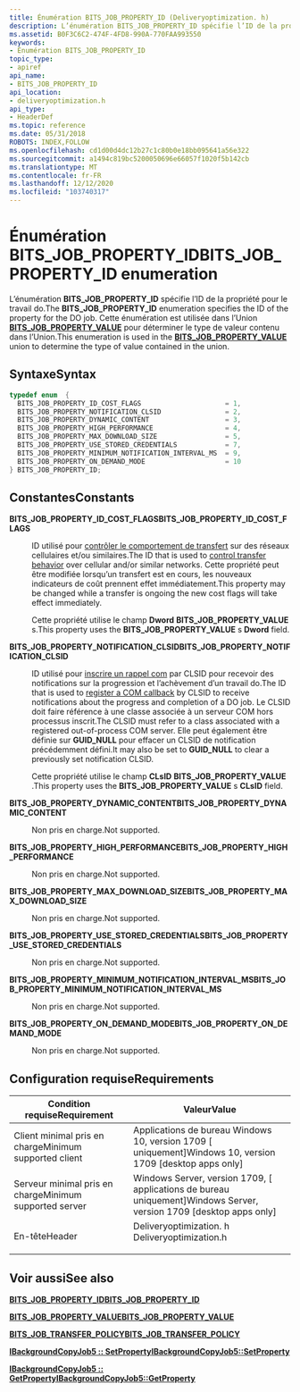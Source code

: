 ```yaml
---
title: Énumération BITS_JOB_PROPERTY_ID (Deliveryoptimization. h)
description: L’énumération BITS_JOB_PROPERTY_ID spécifie l’ID de la propriété pour le travail DO. Cette énumération est utilisée dans l’Union BITS_JOB_PROPERTY_VALUE pour déterminer le type de valeur contenu dans l’Union.
ms.assetid: B0F3C6C2-474F-4FD8-990A-770FAA993550
keywords:
- Énumération BITS_JOB_PROPERTY_ID
topic_type:
- apiref
api_name:
- BITS_JOB_PROPERTY_ID
api_location:
- deliveryoptimization.h
api_type:
- HeaderDef
ms.topic: reference
ms.date: 05/31/2018
ROBOTS: INDEX,FOLLOW
ms.openlocfilehash: cd1d00d4dc12b27c1c80b0e18bb095641a56e322
ms.sourcegitcommit: a1494c819bc5200050696e66057f1020f5b142cb
ms.translationtype: MT
ms.contentlocale: fr-FR
ms.lasthandoff: 12/12/2020
ms.locfileid: "103740317"
---
```

# <a name="bits_job_property_id-enumeration"></a><span data-ttu-id="785dc-105">Énumération BITS_JOB_PROPERTY_ID</span><span class="sxs-lookup"><span data-stu-id="785dc-105">BITS_JOB_PROPERTY_ID enumeration</span></span>

<span data-ttu-id="785dc-106">L’énumération **BITS_JOB_PROPERTY_ID** spécifie l’ID de la propriété pour le travail do.</span><span class="sxs-lookup"><span data-stu-id="785dc-106">The **BITS_JOB_PROPERTY_ID** enumeration specifies the ID of the property for the DO job.</span></span> <span data-ttu-id="785dc-107">Cette énumération est utilisée dans l’Union [**BITS_JOB_PROPERTY_VALUE**](bits-job-property-value-.md) pour déterminer le type de valeur contenu dans l’Union.</span><span class="sxs-lookup"><span data-stu-id="785dc-107">This enumeration is used in the [**BITS_JOB_PROPERTY_VALUE**](bits-job-property-value-.md) union to determine the type of value contained in the union.</span></span>

## <a name="syntax"></a><span data-ttu-id="785dc-108">Syntaxe</span><span class="sxs-lookup"><span data-stu-id="785dc-108">Syntax</span></span>


```C++
typedef enum  { 
  BITS_JOB_PROPERTY_ID_COST_FLAGS                     = 1,
  BITS_JOB_PROPERTY_NOTIFICATION_CLSID                = 2,
  BITS_JOB_PROPERTY_DYNAMIC_CONTENT                   = 3,
  BITS_JOB_PROPERTY_HIGH_PERFORMANCE                  = 4,
  BITS_JOB_PROPERTY_MAX_DOWNLOAD_SIZE                 = 5,
  BITS_JOB_PROPERTY_USE_STORED_CREDENTIALS            = 7,
  BITS_JOB_PROPERTY_MINIMUM_NOTIFICATION_INTERVAL_MS  = 9,
  BITS_JOB_PROPERTY_ON_DEMAND_MODE                    = 10
} BITS_JOB_PROPERTY_ID;
```



## <a name="constants"></a><span data-ttu-id="785dc-109">Constantes</span><span class="sxs-lookup"><span data-stu-id="785dc-109">Constants</span></span>

<dl> <dt>

<span data-ttu-id="785dc-110"><span id="BITS_JOB_PROPERTY_ID_COST_FLAGS"></span><span id="bits_job_property_id_cost_flags"></span>**BITS_JOB_PROPERTY_ID_COST_FLAGS**</span><span class="sxs-lookup"><span data-stu-id="785dc-110"><span id="BITS_JOB_PROPERTY_ID_COST_FLAGS"></span><span id="bits_job_property_id_cost_flags"></span>**BITS_JOB_PROPERTY_ID_COST_FLAGS**</span></span>
</dt> <dd>

<span data-ttu-id="785dc-111">ID utilisé pour [contrôler le comportement de transfert](https://www.bing.com/search?q=control+transfer+behavior) sur des réseaux cellulaires et/ou similaires.</span><span class="sxs-lookup"><span data-stu-id="785dc-111">The ID that is used to [control transfer behavior](https://www.bing.com/search?q=control+transfer+behavior) over cellular and/or similar networks.</span></span> <span data-ttu-id="785dc-112">Cette propriété peut être modifiée lorsqu’un transfert est en cours, les nouveaux indicateurs de coût prennent effet immédiatement.</span><span class="sxs-lookup"><span data-stu-id="785dc-112">This property may be changed while a transfer is ongoing   the new cost flags will take effect immediately.</span></span>

<span data-ttu-id="785dc-113">Cette propriété utilise le champ **Dword** **BITS_JOB_PROPERTY_VALUE** s.</span><span class="sxs-lookup"><span data-stu-id="785dc-113">This property uses the **BITS_JOB_PROPERTY_VALUE** s **Dword** field.</span></span>

</dd> <dt>

<span data-ttu-id="785dc-114"><span id="BITS_JOB_PROPERTY_NOTIFICATION_CLSID"></span><span id="bits_job_property_notification_clsid"></span>**BITS_JOB_PROPERTY_NOTIFICATION_CLSID**</span><span class="sxs-lookup"><span data-stu-id="785dc-114"><span id="BITS_JOB_PROPERTY_NOTIFICATION_CLSID"></span><span id="bits_job_property_notification_clsid"></span>**BITS_JOB_PROPERTY_NOTIFICATION_CLSID**</span></span>
</dt> <dd>

<span data-ttu-id="785dc-115">ID utilisé pour [inscrire un rappel com](https://www.bing.com/search?q=register+a+COM+callback) par CLSID pour recevoir des notifications sur la progression et l’achèvement d’un travail do.</span><span class="sxs-lookup"><span data-stu-id="785dc-115">The ID that is used to [register a COM callback](https://www.bing.com/search?q=register+a+COM+callback) by CLSID to receive notifications about the progress and completion of a DO job.</span></span> <span data-ttu-id="785dc-116">Le CLSID doit faire référence à une classe associée à un serveur COM hors processus inscrit.</span><span class="sxs-lookup"><span data-stu-id="785dc-116">The CLSID must refer to a class associated with a registered out-of-process COM server.</span></span> <span data-ttu-id="785dc-117">Elle peut également être définie sur **GUID_NULL** pour effacer un CLSID de notification précédemment défini.</span><span class="sxs-lookup"><span data-stu-id="785dc-117">It may also be set to **GUID_NULL** to clear a previously set notification CLSID.</span></span>

<span data-ttu-id="785dc-118">Cette propriété utilise le champ **CLsID** **BITS_JOB_PROPERTY_VALUE** .</span><span class="sxs-lookup"><span data-stu-id="785dc-118">This property uses the **BITS_JOB_PROPERTY_VALUE** s **CLsID** field.</span></span>

</dd> <dt>

<span data-ttu-id="785dc-119"><span id="BITS_JOB_PROPERTY_DYNAMIC_CONTENT"></span><span id="bits_job_property_dynamic_content"></span>**BITS_JOB_PROPERTY_DYNAMIC_CONTENT**</span><span class="sxs-lookup"><span data-stu-id="785dc-119"><span id="BITS_JOB_PROPERTY_DYNAMIC_CONTENT"></span><span id="bits_job_property_dynamic_content"></span>**BITS_JOB_PROPERTY_DYNAMIC_CONTENT**</span></span>
</dt> <dd>

<span data-ttu-id="785dc-120">Non pris en charge.</span><span class="sxs-lookup"><span data-stu-id="785dc-120">Not supported.</span></span>

</dd> <dt>

<span data-ttu-id="785dc-121"><span id="BITS_JOB_PROPERTY_HIGH_PERFORMANCE"></span><span id="bits_job_property_high_performance"></span>**BITS_JOB_PROPERTY_HIGH_PERFORMANCE**</span><span class="sxs-lookup"><span data-stu-id="785dc-121"><span id="BITS_JOB_PROPERTY_HIGH_PERFORMANCE"></span><span id="bits_job_property_high_performance"></span>**BITS_JOB_PROPERTY_HIGH_PERFORMANCE**</span></span>
</dt> <dd>

<span data-ttu-id="785dc-122">Non pris en charge.</span><span class="sxs-lookup"><span data-stu-id="785dc-122">Not supported.</span></span>

</dd> <dt>

<span data-ttu-id="785dc-123"><span id="BITS_JOB_PROPERTY_MAX_DOWNLOAD_SIZE"></span><span id="bits_job_property_max_download_size"></span>**BITS_JOB_PROPERTY_MAX_DOWNLOAD_SIZE**</span><span class="sxs-lookup"><span data-stu-id="785dc-123"><span id="BITS_JOB_PROPERTY_MAX_DOWNLOAD_SIZE"></span><span id="bits_job_property_max_download_size"></span>**BITS_JOB_PROPERTY_MAX_DOWNLOAD_SIZE**</span></span>
</dt> <dd>

<span data-ttu-id="785dc-124">Non pris en charge.</span><span class="sxs-lookup"><span data-stu-id="785dc-124">Not supported.</span></span>

</dd> <dt>

<span data-ttu-id="785dc-125"><span id="BITS_JOB_PROPERTY_USE_STORED_CREDENTIALS"></span><span id="bits_job_property_use_stored_credentials"></span>**BITS_JOB_PROPERTY_USE_STORED_CREDENTIALS**</span><span class="sxs-lookup"><span data-stu-id="785dc-125"><span id="BITS_JOB_PROPERTY_USE_STORED_CREDENTIALS"></span><span id="bits_job_property_use_stored_credentials"></span>**BITS_JOB_PROPERTY_USE_STORED_CREDENTIALS**</span></span>
</dt> <dd>

<span data-ttu-id="785dc-126">Non pris en charge.</span><span class="sxs-lookup"><span data-stu-id="785dc-126">Not supported.</span></span>

</dd> <dt>

<span data-ttu-id="785dc-127"><span id="BITS_JOB_PROPERTY_MINIMUM_NOTIFICATION_INTERVAL_MS"></span><span id="bits_job_property_minimum_notification_interval_ms"></span>**BITS_JOB_PROPERTY_MINIMUM_NOTIFICATION_INTERVAL_MS**</span><span class="sxs-lookup"><span data-stu-id="785dc-127"><span id="BITS_JOB_PROPERTY_MINIMUM_NOTIFICATION_INTERVAL_MS"></span><span id="bits_job_property_minimum_notification_interval_ms"></span>**BITS_JOB_PROPERTY_MINIMUM_NOTIFICATION_INTERVAL_MS**</span></span>
</dt> <dd>

<span data-ttu-id="785dc-128">Non pris en charge.</span><span class="sxs-lookup"><span data-stu-id="785dc-128">Not supported.</span></span>

</dd> <dt>

<span data-ttu-id="785dc-129"><span id="BITS_JOB_PROPERTY_ON_DEMAND_MODE"></span><span id="bits_job_property_on_demand_mode"></span>**BITS_JOB_PROPERTY_ON_DEMAND_MODE**</span><span class="sxs-lookup"><span data-stu-id="785dc-129"><span id="BITS_JOB_PROPERTY_ON_DEMAND_MODE"></span><span id="bits_job_property_on_demand_mode"></span>**BITS_JOB_PROPERTY_ON_DEMAND_MODE**</span></span>
</dt> <dd>

<span data-ttu-id="785dc-130">Non pris en charge.</span><span class="sxs-lookup"><span data-stu-id="785dc-130">Not supported.</span></span>

</dd> </dl>

## <a name="requirements"></a><span data-ttu-id="785dc-131">Configuration requise</span><span class="sxs-lookup"><span data-stu-id="785dc-131">Requirements</span></span>



| <span data-ttu-id="785dc-132">Condition requise</span><span class="sxs-lookup"><span data-stu-id="785dc-132">Requirement</span></span> | <span data-ttu-id="785dc-133">Valeur</span><span class="sxs-lookup"><span data-stu-id="785dc-133">Value</span></span> |
|-------------------------------------|---------------------------------------------------------------------------------------------------|
| <span data-ttu-id="785dc-134">Client minimal pris en charge</span><span class="sxs-lookup"><span data-stu-id="785dc-134">Minimum supported client</span></span><br/> | <span data-ttu-id="785dc-135">Applications de bureau Windows 10, version 1709 \[ uniquement\]</span><span class="sxs-lookup"><span data-stu-id="785dc-135">Windows 10, version 1709 \[desktop apps only\]</span></span><br/>                                         |
| <span data-ttu-id="785dc-136">Serveur minimal pris en charge</span><span class="sxs-lookup"><span data-stu-id="785dc-136">Minimum supported server</span></span><br/> | <span data-ttu-id="785dc-137">Windows Server, version 1709, \[ applications de bureau uniquement\]</span><span class="sxs-lookup"><span data-stu-id="785dc-137">Windows Server, version 1709 \[desktop apps only\]</span></span><br/>                                     |
| <span data-ttu-id="785dc-138">En-tête</span><span class="sxs-lookup"><span data-stu-id="785dc-138">Header</span></span><br/>                   | <dl> <span data-ttu-id="785dc-139"><dt>Deliveryoptimization. h</dt></span><span class="sxs-lookup"><span data-stu-id="785dc-139"><dt>Deliveryoptimization.h</dt></span></span> </dl> |



## <a name="see-also"></a><span data-ttu-id="785dc-140">Voir aussi</span><span class="sxs-lookup"><span data-stu-id="785dc-140">See also</span></span>

<dl> <dt>

[<span data-ttu-id="785dc-141">**BITS_JOB_PROPERTY_ID**</span><span class="sxs-lookup"><span data-stu-id="785dc-141">**BITS_JOB_PROPERTY_ID**</span></span>](bits-job-property-id.md)
</dt> <dt>

[<span data-ttu-id="785dc-142">**BITS_JOB_PROPERTY_VALUE**</span><span class="sxs-lookup"><span data-stu-id="785dc-142">**BITS_JOB_PROPERTY_VALUE**</span></span>](bits-job-property-value-.md)
</dt> <dt>

[<span data-ttu-id="785dc-143">**BITS_JOB_TRANSFER_POLICY**</span><span class="sxs-lookup"><span data-stu-id="785dc-143">**BITS_JOB_TRANSFER_POLICY**</span></span>](bits-job-transfer-policy-.md)
</dt> <dt>

[<span data-ttu-id="785dc-144">**IBackgroundCopyJob5 :: SetProperty**</span><span class="sxs-lookup"><span data-stu-id="785dc-144">**IBackgroundCopyJob5::SetProperty**</span></span>](ibackgroundcopyjob5-setproperty.md)
</dt> <dt>

[<span data-ttu-id="785dc-145">**IBackgroundCopyJob5 :: GetProperty**</span><span class="sxs-lookup"><span data-stu-id="785dc-145">**IBackgroundCopyJob5::GetProperty**</span></span>](ibackgroundcopyjob5-getproperty.md)
</dt> </dl>

 

 






